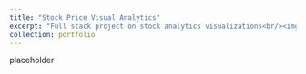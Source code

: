 ```yaml
---
title: "Stock Price Visual Analytics"
excerpt: "Full stack project on stock analytics visualizations<br/><img src='/images/stock.png'>"
collection: portfolio
---
```


placeholder